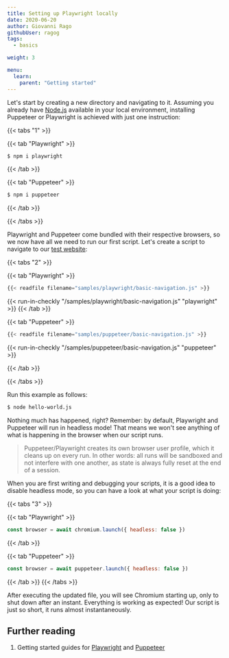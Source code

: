 ```yaml
---
title: Setting up Playwright locally
date: 2020-06-20
author: Giovanni Rago
githubUser: ragog
tags:
  - basics

weight: 3

menu:
  learn:
    parent: "Getting started"
---
```


Let's start by creating a new directory and navigating to it. Assuming you already have [Node.js](https://nodejs.org/) available in your local environment, installing Puppeteer or Playwright is achieved with just one instruction:

<!-- more -->

{{< tabs "1" >}}

{{< tab "Playwright" >}}
```sh
$ npm i playwright
```
{{< /tab >}}

{{< tab "Puppeteer" >}}
```sh
$ npm i puppeteer
```
{{< /tab >}}

{{< /tabs >}}

Playwright and Puppeteer come bundled with their respective browsers, so we now have all we need to run our first script. Let's create a script to navigate to our [test website](https://danube-web.shop/):

{{< tabs "2" >}}

{{< tab "Playwright" >}}
```js
{{< readfile filename="samples/playwright/basic-navigation.js" >}}
```
{{< run-in-checkly "/samples/playwright/basic-navigation.js" "playwright"  >}}
{{< /tab >}}

{{< tab "Puppeteer" >}}

```js
{{< readfile filename="samples/puppeteer/basic-navigation.js" >}}
```
{{< run-in-checkly "/samples/puppeteer/basic-navigation.js" "puppeteer"  >}}

{{< /tab >}}

{{< /tabs >}}

Run this example as follows:
```sh
$ node hello-world.js
```


Nothing much has happened, right? Remember: by default, Playwright and Puppeteer will run in headless mode! That means we won't see anything of what is happening in the browser when our script runs.

> Puppeteer/Playwright creates its own browser user profile, which it cleans up on every run. In other words: all runs will be sandboxed and not interfere with one another, as state is always fully reset at the end of a session.

When you are first writing and debugging your scripts, it is a good idea to disable headless mode, so you can have a look at what your script is doing:

{{< tabs "3" >}}

{{< tab "Playwright" >}}
```js
const browser = await chromium.launch({ headless: false })
```
{{< /tab >}}

{{< tab "Puppeteer" >}}
```js
const browser = await puppeteer.launch({ headless: false })
```
{{< /tab >}}
{{< /tabs >}}

After executing the updated file, you will see Chromium starting up, only to shut down after an instant. Everything is working as expected! Our script is just so short, it runs almost instantaneously.

## Further reading
1. Getting started guides for [Playwright](https://playwright.dev/docs/intro#installation) and [Puppeteer](https://pptr.dev)
